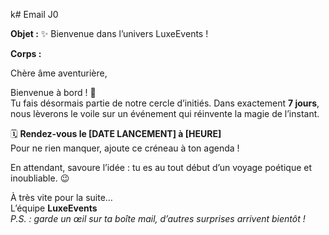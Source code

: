 k# Email J0

**Objet :** ✨ Bienvenue dans l’univers LuxeEvents !

**Corps :**

Chère âme aventurière,

Bienvenue à bord ! 🎉  
Tu fais désormais partie de notre cercle d’initiés. Dans exactement **7 jours**, nous lèverons le voile sur un événement qui réinvente la magie de l’instant.

🗓️ **Rendez-vous le [DATE LANCEMENT] à [HEURE]**  
Pour ne rien manquer, ajoute ce créneau à ton agenda !

En attendant, savoure l’idée : tu es au tout début d’un voyage poétique et inoubliable. 😉

À très vite pour la suite…  
L’équipe **LuxeEvents**  
_P.S. : garde un œil sur ta boîte mail, d’autres surprises arrivent bientôt !_

